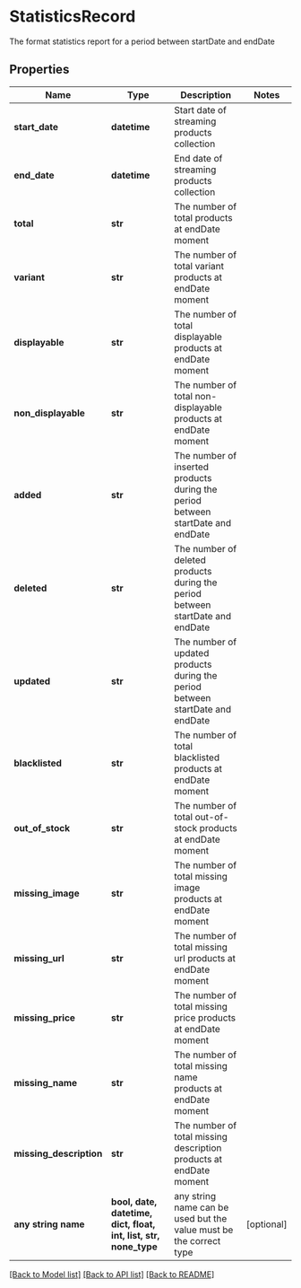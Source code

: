 # StatisticsRecord

The format  statistics report for a period between startDate and endDate

## Properties
Name | Type | Description | Notes
------------ | ------------- | ------------- | -------------
**start_date** | **datetime** | Start date of streaming products collection | 
**end_date** | **datetime** | End date of streaming products collection | 
**total** | **str** | The number of total products at endDate moment | 
**variant** | **str** | The number of total variant products at endDate moment | 
**displayable** | **str** | The number of total displayable products at endDate moment | 
**non_displayable** | **str** | The number of total non-displayable products at endDate moment | 
**added** | **str** | The number of inserted products during the period between startDate and endDate | 
**deleted** | **str** | The number of deleted products during the period between startDate and endDate | 
**updated** | **str** | The number of updated products during the period between startDate and endDate | 
**blacklisted** | **str** | The number of total blacklisted products at endDate moment | 
**out_of_stock** | **str** | The number of total out-of-stock products at endDate moment | 
**missing_image** | **str** | The number of total missing image products at endDate moment | 
**missing_url** | **str** | The number of total missing url products at endDate moment | 
**missing_price** | **str** | The number of total missing price products at endDate moment | 
**missing_name** | **str** | The number of total missing name products at endDate moment | 
**missing_description** | **str** | The number of total missing description products at endDate moment | 
**any string name** | **bool, date, datetime, dict, float, int, list, str, none_type** | any string name can be used but the value must be the correct type | [optional]

[[Back to Model list]](../README.md#documentation-for-models) [[Back to API list]](../README.md#documentation-for-api-endpoints) [[Back to README]](../README.md)


